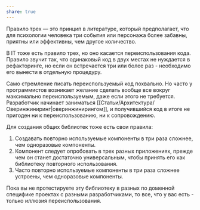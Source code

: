 ```yaml
---
share: true
---
```


Правило трех — это принцип в литературе, который предполагает, что для психологии человека три события или персонажа более забавны, приятны или эффективны, чем другое количество.

В IT тоже есть правило трех, но оно касается переиспользования кода. Правило звучит так, что одинаковый код в двух местах не нуждается в рефакторинге, но если он встречается три или более раз - необходимо его вынести в отдельную процедуру.

Само стремление писать переиспользуемый код похвально. Но часто у программистов возникает желание сделать вообще все вокруг максимально переиспользуемым, даже если этого не требуется. Разработчик начинает заниматься [[Статьи/Архитектура/Оверинжиниринг|оверинжинирингом]], и получившийся код в итоге не пригоден ни к переиспользованию, ни к сопровождению.

Для создания общих библиотек тоже есть свои правила:
1. Создавать повторно используемые компоненты в три раза сложнее, чем одноразовые компоненты.
2. Компонент следует опробовать в трех разных приложениях, прежде чем он станет достаточно универсальным, чтобы принять его как библиотеку повторного использования.
3. Часто повторно используемые компоненты в три раза сложнее устроены, чем одноразовые компоненты.

Пока вы не протестируете эту библиотеку в разных по доменной специфике проектах с разными разработчиками, то все, что у вас есть - только иллюзия переиспользования.
